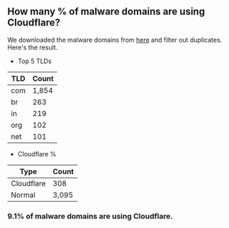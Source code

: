 ## How many % of malware domains are using Cloudflare?


We downloaded the malware domains from [here](https://urlhaus.abuse.ch) and filter out duplicates.
Here's the result.


[//]: # (start replacement)


- Top 5 TLDs

| TLD | Count |
| --- | --- |
| com | 1,854 |
| br | 263 |
| in | 219 |
| org | 102 |
| net | 101 |


- Cloudflare %

| Type | Count |
| --- | --- |
| Cloudflare | 308 |
| Normal | 3,095 |


### 9.1% of malware domains are using Cloudflare.
